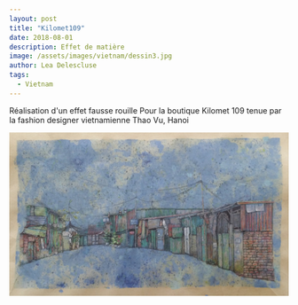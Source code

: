 ```yaml
---
layout: post
title: "Kilomet109"
date: 2018-08-01
description: Effet de matière
image: /assets/images/vietnam/dessin3.jpg
author: Lea Delescluse
tags:
  - Vietnam
---
```

Réalisation d'un effet fausse rouille 
Pour la boutique Kilomet 109 tenue par la fashion designer vietnamienne Thao Vu, Hanoi

![Placeholder](/assets/images/vietnam/dessin2.jpg "DESSIN 2")
